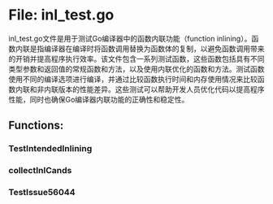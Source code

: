 # File: inl_test.go

inl_test.go文件是用于测试Go编译器中的函数内联功能（function inlining）。函数内联是指编译器在编译时将函数调用替换为函数体的复制，以避免函数调用带来的开销并提高程序执行效率。该文件包含一系列测试函数，这些函数包括具有不同类型参数和返回值的常规函数和方法，以及使用内联优化的函数和方法。测试函数使用不同的编译选项进行编译，并通过比较函数执行时间和内存使用情况来比较函数内联和非内联版本的性能差异。这些测试可以帮助开发人员优化代码以提高程序性能，同时也确保Go编译器内联功能的正确性和稳定性。

## Functions:

### TestIntendedInlining





### collectInlCands





### TestIssue56044





